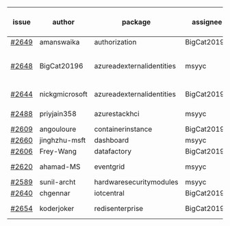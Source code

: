 | issue | author | package | assignee | bot advice | created date of issue | target release date | date from target |
| ------ | ------ | ------ | ------ | ------ | ------ | ------ | :-----: |
| [#2649](https://github.com/Azure/sdk-release-request/issues/2649) | amanswaika | authorization | BigCat20196 |   | 04-01 | 04-11 |   |
| [#2648](https://github.com/Azure/sdk-release-request/issues/2648) | BigCat20196 | azureadexternalidentities | msyyc | duplicated issue  <br>auto reply failed!  <br> | 04-01 | 04-18 |   |
| [#2644](https://github.com/Azure/sdk-release-request/issues/2644) | nickgmicrosoft | azureadexternalidentities | BigCat20196 | duplicated issue  <br>  | 03-31 | 04-04 |   |
| [#2488](https://github.com/Azure/sdk-release-request/issues/2488) | priyjain358 | azurestackhci | msyyc |   release date < 2 ! <br> | 02-25 | 04-07 | 0 |
| [#2609](https://github.com/Azure/sdk-release-request/issues/2609) | angouloure | containerinstance | BigCat20196 |   | 03-24 | 04-14 |   |
| [#2660](https://github.com/Azure/sdk-release-request/issues/2660) | jinghzhu-msft | dashboard | msyyc |   | 04-07 | 04-12 |   |
| [#2606](https://github.com/Azure/sdk-release-request/issues/2606) | Frey-Wang | datafactory | BigCat20196 |   | 03-24 | 04-04 |   |
| [#2620](https://github.com/Azure/sdk-release-request/issues/2620) | ahamad-MS | eventgrid | msyyc | new comment.  <br> | 03-26 | 03-29 |   |
| [#2589](https://github.com/Azure/sdk-release-request/issues/2589) | sunil-archt | hardwaresecuritymodules | msyyc |   | 03-21 | 05-02 |   |
| [#2640](https://github.com/Azure/sdk-release-request/issues/2640) | chgennar | iotcentral | BigCat20196 |   | 03-30 | 04-13 |   |
| [#2654](https://github.com/Azure/sdk-release-request/issues/2654) | koderjoker | redisenterprise | BigCat20196 | new comment.  <br> | 04-04 | 04-18 |   |
